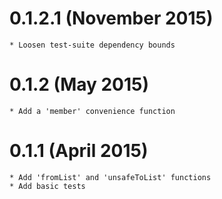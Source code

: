 # 0.1.2.1 (November 2015)
	* Loosen test-suite dependency bounds

# 0.1.2  (May 2015)
    * Add a 'member' convenience function

# 0.1.1  (April 2015)
	* Add 'fromList' and 'unsafeToList' functions
	* Add basic tests
